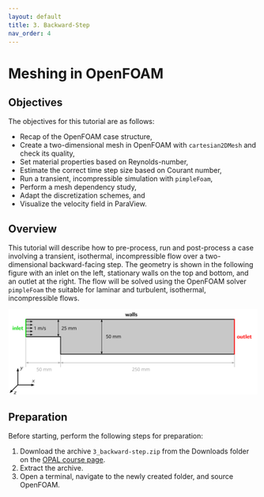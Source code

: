 ```yaml
---
layout: default
title: 3. Backward-Step
nav_order: 4
---
```


# Meshing in OpenFOAM

## Objectives

The objectives for this tutorial are as follows:

- Recap of the OpenFOAM case structure,
- Create a two-dimensional mesh in OpenFOAM with `cartesian2DMesh` and check its quality,
- Set material properties based on Reynolds-number,
- Estimate the correct time step size based on Courant number,
- Run a transient, incompressible simulation with `pimpleFoam`,
- Perform a mesh dependency study,
- Adapt the discretization schemes, and
- Visualize the velocity field in ParaView.

## Overview

This tutorial will describe how to pre-process, run and post-process a case involving a transient, isothermal, incompressible flow over a two-dimensional backward-facing step. The geometry is shown in the following figure with an inlet on the left, stationary walls on the top and bottom, and an outlet at the right. The flow will be solved using the OpenFOAM solver `pimpleFoam` the suitable for laminar and turbulent, isothermal, incompressible flows.

![Backward-facing step case geometry](figures/backward-step-geometry.png)



## Preparation

Before starting, perform the following steps for preparation:
 1. Download the archive `3_backward-step.zip` from the Downloads folder on the [OPAL course page](https://bildungsportal.sachsen.de/opal/auth/RepositoryEntry/19816513539).
 2. Extract the archive.
 3. Open a terminal, navigate to the newly created folder, and source OpenFOAM.
